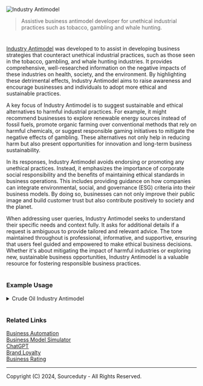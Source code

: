 ![Industry Antimodel](https://github.com/user-attachments/assets/b722d907-ae4c-4aba-aedd-c4f386ef75ea)

> Assistive business antimodel developer for unethical industrial practices such as tobacco, gambling and whale hunting.

#

[Industry Antimodel](https://chatgpt.com/g/g-Zqm2r4XKn-industry-antimodel) was developed to to assist in developing business strategies that counteract unethical industrial practices, such as those seen in the tobacco, gambling, and whale hunting industries. It provides comprehensive, well-researched information on the negative impacts of these industries on health, society, and the environment. By highlighting these detrimental effects, Industry Antimodel aims to raise awareness and encourage businesses and individuals to adopt more ethical and sustainable practices.

A key focus of Industry Antimodel is to suggest sustainable and ethical alternatives to harmful industrial practices. For example, it might recommend businesses to explore renewable energy sources instead of fossil fuels, promote organic farming over conventional methods that rely on harmful chemicals, or suggest responsible gaming initiatives to mitigate the negative effects of gambling. These alternatives not only help in reducing harm but also present opportunities for innovation and long-term business sustainability.

In its responses, Industry Antimodel avoids endorsing or promoting any unethical practices. Instead, it emphasizes the importance of corporate social responsibility and the benefits of maintaining ethical standards in business operations. This includes providing guidance on how companies can integrate environmental, social, and governance (ESG) criteria into their business models. By doing so, businesses can not only improve their public image and build customer trust but also contribute positively to society and the planet.

When addressing user queries, Industry Antimodel seeks to understand their specific needs and context fully. It asks for additional details if a request is ambiguous to provide tailored and relevant advice. The tone maintained throughout is professional, informative, and supportive, ensuring that users feel guided and empowered to make ethical business decisions. Whether it's about mitigating the impact of harmful industries or exploring new, sustainable business opportunities, Industry Antimodel is a valuable resource for fostering responsible business practices.

#
### Example Usage

<details><summary>Crude Oil Industry Antimodel</summary>
<br>

![Oil](https://github.com/user-attachments/assets/32a080ac-61bb-4ed3-bda6-6a3a30e979e6)

#### Industry Antimodel for Crude Oil

#### 1. Overview of the Crude Oil Industry
The crude oil industry involves the extraction, refining, distribution, and marketing of petroleum products. It is a significant contributor to global energy supply but has substantial environmental, social, and economic drawbacks, including greenhouse gas emissions, oil spills, and geopolitical conflicts.

#### 2. Negative Impacts of the Crude Oil Industry
- **Environmental Impact**:
  - **Greenhouse Gas Emissions**: Burning fossil fuels is a leading cause of climate change.
  - **Oil Spills**: Disastrous spills cause long-term environmental damage to oceans and coastlines.
  - **Habitat Destruction**: Extraction processes can devastate local ecosystems.
- **Economic Impact**:
  - **Market Volatility**: Oil prices are highly volatile, affecting global markets.
  - **Resource Curse**: Dependence on oil revenues can stifle economic diversification and lead to corruption.
- **Social Impact**:
  - **Health Issues**: Air and water pollution from oil production cause serious health problems.
  - **Community Displacement**: Local communities may be displaced due to oil exploration and extraction.

#### 3. Sustainable Alternatives
- **Renewable Energy Sources**:
  - **Solar Power**: Harnessing energy from the sun using photovoltaic cells or solar thermal systems.
  - **Wind Power**: Using wind turbines to generate electricity.
  - **Hydropower**: Generating power from moving water sources.
  - **Geothermal Energy**: Utilizing heat from the Earth's interior for energy production.
- **Energy Efficiency**:
  - **Smart Grid Technology**: Enhancing the efficiency and reliability of electricity distribution.
  - **Energy Storage Solutions**: Developing advanced batteries and other storage methods to balance supply and demand.
- **Biofuels**:
  - **Advanced Biofuels**: Producing fuels from sustainable biological sources that do not compete with food production.

#### 4. Ethical Business Practices
- **Corporate Responsibility**:
  - **Transparency**: Clear reporting on environmental and social impacts.
  - **Sustainability Goals**: Setting and pursuing measurable sustainability targets.
  - **Community Engagement**: Involving local communities in decision-making processes.
- **Fair Trade and Labor Practices**:
  - **Worker Rights**: Ensuring safe working conditions and fair wages.
  - **Local Hiring**: Prioritizing local employment opportunities.
- **Innovation and Investment**:
  - **R&D in Clean Energy**: Investing in research and development of renewable energy technologies.
  - **Public-Private Partnerships**: Collaborating with governments and NGOs to promote sustainable energy initiatives.

#### 5. Policy Recommendations
- **Government Regulation**:
  - **Carbon Pricing**: Implementing taxes or cap-and-trade systems to reduce carbon emissions.
  - **Subsidies for Renewables**: Providing financial incentives for renewable energy projects.
  - **Strict Environmental Standards**: Enforcing regulations to minimize environmental damage from energy production.
- **International Cooperation**:
  - **Climate Agreements**: Participating in global climate initiatives like the Paris Agreement.
  - **Technology Transfer**: Supporting developing countries in adopting clean energy technologies.
- **Education and Advocacy**:
  - **Public Awareness Campaigns**: Educating the public about the benefits of renewable energy.
  - **Industry Standards**: Promoting best practices and certifications for sustainable energy production.

#### 6. Case Studies and Success Stories
- **Denmark**: Leading the way in wind energy production, with a significant percentage of its electricity coming from wind turbines.
- **Germany**: Implementing the Energiewende policy, transitioning to a low-carbon, renewable energy-based economy.
- **Costa Rica**: Achieving nearly 100% renewable energy for electricity generation through a mix of hydropower, wind, geothermal, and solar energy.

#### Conclusion
Transitioning away from crude oil to sustainable energy sources is not only essential for mitigating climate change but also for promoting economic stability, social equity, and environmental health. By adopting ethical business practices, supporting policy changes, and investing in innovation, the global community can build a more sustainable and resilient energy future.

<br>
</details>

#
### Related Links

[Business Automation](https://github.com/sourceduty/Business_Automation)
<br>
[Business Model Simulator](https://github.com/sourceduty/Business_Model_Simulator)
<br>
[ChatGPT](https://github.com/sourceduty/ChatGPT)
<br>
[Brand Loyalty](https://chatgpt.com/g/g-GkHn7Xy5r-brand-loyalty)
<br>
[Business Rating](https://chatgpt.com/g/g-92tuDIJKQ-business-rating)

***
Copyright (C) 2024, Sourceduty - All Rights Reserved.
